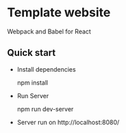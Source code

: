 # Template website

Webpack and Babel for React

## Quick start

- Install dependencies

  npm install

- Run Server

  npm run dev-server

- Server run on http://localhost:8080/
